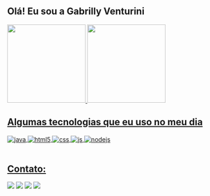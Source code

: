 ## Olá! Eu sou a Gabrilly Venturini
 <div>
  <a href="https://github.com/gabbyventurini">
  <img height="180em" src="https://github-readme-stats.vercel.app/api?username=gabbyventurini&show_icons=true&theme=dracula&include_all_commits=true&count_private=true"/>
  <img height="180em" src="https://github-readme-stats.vercel.app/api/top-langs/?username=gabbyventurini&layout=compact&langs_count=16&theme=dracula"/>
<div>
  
## Algumas tecnologias que eu uso no meu dia

<div style="display: inline_block">
   <img align="center" alt="java" src= "https://img.shields.io/badge/Java-ED8B00?style=for-the-badge&logo=openjdk&logoColor=white" />
  <img align="center" alt="html5" src="https://img.shields.io/badge/HTML5-E34F26?style=for-the-badge&logo=html5&logoColor=white" />
  <img align="center" alt="css" src="https://img.shields.io/badge/CSS3-1572B6?style=for-the-badge&logo=css3&logoColor=white" />
  <img align="center" alt="js" src="https://img.shields.io/badge/JavaScript-F7DF1E?style=for-the-badge&logo=javascript&logoColor=black" />
  <img align="center" alt="nodejs" src="https://img.shields.io/badge/Node.js-43853D?style=for-the-badge&logo=node.js&logoColor=white" />
</div><br/>
  
  ## Contato:
  
  <div>
  <a href = "mailto: gabbyventurini@gmail.com"><img src="https://img.shields.io/badge/-Gmail-%23EA4335?style=for-the-badge&logo=gmail&logoColor=white" target="_blank"></a>
    <a href="https://www.linkedin.com/in/gabrielly-oliveira-venturini-687010132/" target="_blank"><img src="https://img.shields.io/badge/-LinkedIn-%230077B5?style=for-the-badge&logo=linkedin&logoColor=white" target="_blank"></a>
    <a href="https://wa.me/qr/AWE6JQVZVNJQE1" target="_blank"><img src="https://img.shields.io/badge/-WhatsApp-%23333?style=for-the-badge&logo=whatsapp&logoColor=green" target="_blank"></a>
    <a href="https://www.instagram.com/gabby_venturini/" target="_blank"><img src="https://img.shields.io/badge/-Instagram-%23E4405F?style=for-the-badge&logo=instagram&logoColor=white" target="_blank"></a>
</div>
